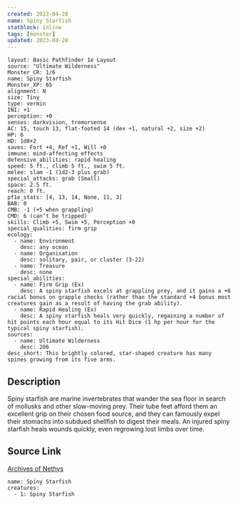 ```yaml
---
created: 2023-04-28
name: Spiny Starfish
statblock: inline
tags: [monster]
updated: 2023-04-28
---
```

```statblock
layout: Basic Pathfinder 1e Layout
source: "Ultimate Wilderness"
Monster_CR: 1/6
name: Spiny Starfish
Monster_XP: 65
alignment: N
size: Tiny
type: vermin
INI: +1
perception: +0
senses: darkvision, tremorsense
AC: 15, touch 13, flat-footed 14 (dex +1, natural +2, size +2)
HP: 6
HD: 1d8+2
saves: Fort +4, Ref +1, Will +0
immune: mind-affecting effects
defensive_abilities: rapid healing
speed: 5 ft., climb 5 ft., swim 5 ft.
melee: slam -1 (1d2-3 plus grab)
special_attacks: grab (Small)
space: 2.5 ft.
reach: 0 ft.
pf1e_stats: [4, 13, 14, None, 11, 3]
BAB: 0
CMB: -1 (+5 when grappling)
CMD: 6 (can’t be tripped)
skills: Climb +5, Swim +5, Perception +0
special_qualities: firm grip
ecology:
  - name: Environment
    desc: any ocean
  - name: Organisation
    desc: solitary, pair, or cluster (3-22)
  - name: Treasure
    desc: none
special_abilities:
  - name: Firm Grip (Ex)
    desc: A spiny starfish excels at grappling prey, and it gains a +6 racial bonus on grapple checks (rather than the standard +4 bonus most creatures gain as a result of having the grab ability).
  - name: Rapid Healing (Ex)
    desc: A spiny starfish heals very quickly, regaining a number of hit points each hour equal to its Hit Dice (1 hp per hour for the typical spiny starfish).
sources:
  - name: Ultimate Wilderness
    desc: 206
desc_short: This brightly colored, star-shaped creature has many spines growing from its five arms.
```
## Description
Spiny starfish are marine invertebrates that wander the sea floor in search of mollusks and other slow-moving prey. Their tube feet afford them an excellent grip on their chosen food source, and they can famously expel their stomachs into subdued shellfish to digest their meals. An injured spiny starfish heals wounds quickly, even regrowing lost limbs over time.
## Source Link
[Archives of Nethys](https://aonprd.com/MonsterDisplay.aspx?ItemName=Spiny%20Starfish)
```encounter-table
name: Spiny Starfish
creatures:
  - 1: Spiny Starfish
```

